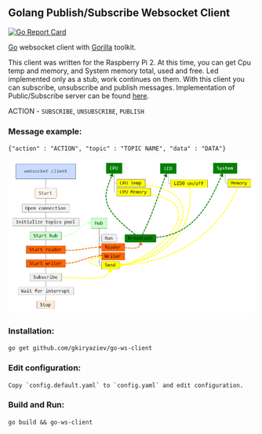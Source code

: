 ##	Golang Publish/Subscribe Websocket Client

[![Go Report Card](https://goreportcard.com/badge/github.com/gkiryaziev/go-ws-client)](https://goreportcard.com/report/github.com/gkiryaziev/go-ws-client)

[Go](https://golang.org/) websocket client with [Gorilla](http://www.gorillatoolkit.org/) toolkit.

This client was written for the Raspberry Pi 2. At this time, you can get Cpu temp and memory, and System memory total, used and free. Led implemented only as a stub, work continues on them.
With this client you can subscribe, unsubscribe and publish messages.
Implementation of Public/Subscribe server can be found [here](https://github.com/gkiryaziev/go_gorilla_pubsub_websocket_server).

ACTION - `SUBSCRIBE`, `UNSUBSCRIBE`, `PUBLISH`

### Message example:
```
{"action" : "ACTION", "topic" : "TOPIC NAME", "data" : "DATA"}
```

![Mind](/mind.png?raw=true "Mind")

### Installation:
```
go get github.com/gkiryaziev/go-ws-client
```

### Edit configuration:
```
Copy `config.default.yaml` to `config.yaml` and edit configuration.
```

### Build and Run:
```
go build && go-ws-client
```
